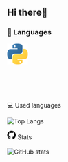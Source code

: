 ## Hi there👋



### 🌱 Languages
 
<div class="lang">
  <img src="/img/python.svg" width="48" height="48">
  
</div><br><br><br><br>

   💻 Used languages<br>
   
![Top Langs](https://github-readme-stats.vercel.app/api/top-langs/?username=odeyity&theme=dark)
  
   <img src="/img/github.svg" width="20" height="20">  Stats<br><br>
 ![GitHub stats](https://github-readme-stats.vercel.app/api?username=odeyity&show_icons=true&theme=dark)
